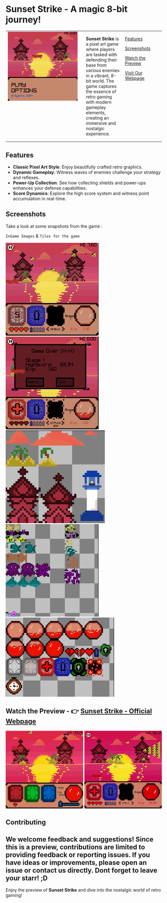 # Sunset Strike - A magic 8-bit journey!


<table style="margin: 0 auto; width: 100%;">
  <tr>
    <!-- Image on the left -->
    <td style="width: 50%; padding-right: 20px; vertical-align: top; text-align: center;">
      <img src="https://raw.githubusercontent.com/byakko9991/Sunset_Strike/main/Home_Screen.png" width="100%" style="max-width: 600px;" />
    </td>
    <!-- Links in the middle -->
    <!-- Text on the right -->
    <td style="width: 25%; vertical-align: top; text-align: left;">
      <p><strong>Sunset Strike</strong> is a pixel art game where players are tasked with defending their base from various enemies in a vibrant, 8-bit world. The game captures the essence of retro gaming with modern gameplay elements, creating an immersive and nostalgic experience.</p>
    </td>
    <td style="width: 40%; vertical-align: top; text-align: left;">
<!--       <p><a href="#about-the-game">About the Game</a></p> -->
      <p><a href="#features">Features</a></p>
      <p><a href="#screenshots">Screenshots</a></p>
      <p><a href="#watch-the-preview----sunset-strike---official-webpage">Watch the Preview</a></p>
      <p><a href="https://t.ly/8naMA">Visit Our Webpage</a></p>
<!--       <p><a href="#contributing">Contributing</a></p> -->
<!--       <p><a href="#license">License</a></p> -->
    </td>
  </tr>
</table>

## Features

- **Classic Pixel Art Style**: Enjoy beautifully crafted retro graphics.
- **Dynamic Gameplay**: Witness waves of enemies challenge your strategy and reflexes.
- **Power-Up Collection**: See how collecting shields and power-ups enhances your defense capabilities.
- **Score Dynamics**: Explore the high score system and witness point accumulation in real-time.

## Screenshots

Take a look at some snapshots from the game :

`InGame Images` & `Tiles for the game`
<div>
<!--   <img src="https://raw.githubusercontent.com/byakko9991/Sunset_Strike/main/Home_Screen.png" width="300" /> -->
    <img src="https://raw.githubusercontent.com/byakko9991/Sunset_Strike/main/InGame.png" width="300" />
  <img src="https://raw.githubusercontent.com/byakko9991/Sunset_Strike/main/InGame4.png" width="300" />
</div>


  <div>
    <img src="https://raw.githubusercontent.com/byakko9991/Sunset_Strike/main/resources/MapTiles.png" width="320" />
<img src="https://raw.githubusercontent.com/byakko9991/Sunset_Strike/main/resources/MobTiles.png" width="300" />
                <img src="https://raw.githubusercontent.com/byakko9991/Sunset_Strike/main/resources/uiTiles.png" width="350" />
  </div>
  
## Watch the Preview - 👉 [Sunset Strike - Official Webpage](https://t.ly/8naMA)

[![Watch the Preview](https://raw.githubusercontent.com/byakko9991/Sunset_Strike/main/InGameGIF.gif)](#)
[![Watch the Preview](https://raw.githubusercontent.com/byakko9991/Sunset_Strike/main/InGameGIF2.gif)](#)

## Contributing

We welcome feedback and suggestions! 
Since this is a preview, contributions are limited to providing feedback or reporting issues.
If you have ideas or improvements, please open an issue or contact us directly.
Dont forget to leave your starr! ;D
---
Enjoy the preview of **Sunset Strike** and dive into the nostalgic world of retro gaming!
